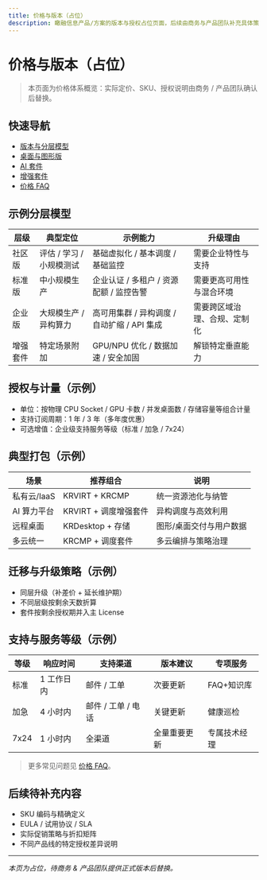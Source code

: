 ```yaml
---
title: 价格与版本（占位）
description: 瞰融信息产品/方案的版本与授权占位页面，后续由商务与产品团队补充具体策略。
---
```


# 价格与版本（占位）

> 本页面为价格体系概览：实际定价、SKU、授权说明由商务 / 产品团队确认后替换。

## 快速导航
- [版本与分层模型](/pricing/editions)
- [桌面与图形版](/pricing/desktop)
- [AI 套件](/pricing/ai-suite)
- [增强套件](/pricing/addons)
- [价格 FAQ](/pricing/faq)

## 示例分层模型
| 层级 | 典型定位 | 示例能力 | 升级理由 |
| ---- | -------- | -------- | -------- |
| 社区版 | 评估 / 学习 / 小规模测试 | 基础虚拟化 / 基本调度 / 基础监控 | 需要企业特性与支持 |
| 标准版 | 中小规模生产 | 企业认证 / 多租户 / 资源配额 / 监控告警 | 需要更高可用性与混合环境 |
| 企业版 | 大规模生产 / 异构算力 | 高可用集群 / 异构调度 / 自动扩缩 / API 集成 | 需要跨区域治理、合规、定制化 |
| 增强套件 | 特定场景附加 | GPU/NPU 优化 / 数据加速 / 安全加固 | 解锁特定垂直能力 |

## 授权与计量（示例）
- 单位：按物理 CPU Socket / GPU 卡数 / 并发桌面数 / 存储容量等组合计量
- 支持订阅周期：1 年 / 3 年（多年度优惠）
- 可选增值：企业级支持服务等级（标准 / 加急 / 7x24）

## 典型打包（示例）
| 场景 | 推荐组合 | 说明 |
| ---- | -------- | ---- |
| 私有云/IaaS | KRVIRT + KRCMP | 统一资源池化与纳管 |
| AI 算力平台 | KRVIRT + 调度增强套件 | 异构调度与高效利用 |
| 远程桌面 | KRDesktop + 存储 | 图形/桌面交付与用户数据 |
| 多云统一 | KRCMP + 调度套件 | 多云编排与策略治理 |

## 迁移与升级策略（示例）
- 同层升级（补差价 + 延长维护期）
- 不同层级按剩余天数折算
- 套件按剩余授权期并入主 License

## 支持与服务等级（示例）
| 等级 | 响应时间 | 支持渠道 | 版本建议 | 专项服务 |
| ---- | -------- | -------- | -------- | -------- |
| 标准 | 1 工作日内 | 邮件 / 工单 | 次要更新 | FAQ+知识库 |
| 加急 | 4 小时内 | 邮件 / 工单 / 电话 | 关键更新 | 健康巡检 |
| 7x24 | 1 小时内 | 全渠道 | 全量重要更新 | 专属技术经理 |

> 更多常见问题见 [价格 FAQ](/pricing/faq)。

## 后续待补充内容
- SKU 编码与精确定义
- EULA / 试用协议 / SLA
- 实际促销策略与折扣矩阵
- 不同产品线的特定授权差异说明

---
_本页为占位，待商务 & 产品团队提供正式版本后替换。_
